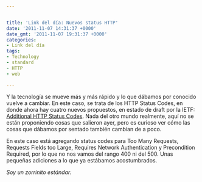 ```yaml
---


title: 'Link del día: Nuevos status HTTP'
date: '2011-11-07 14:31:37 +0000'
date_gmt: '2011-11-07 19:31:37 +0000'
categories:
- Link del día
tags:
- Technology
- standard
- HTTP
- web

---
```



Y la tecnología se mueve más y más rápido y lo que dábamos por conocido vuelve a cambiar. En este caso, se trata de los HTTP Status Codes, en donde ahora hay cuatro nuevos propuestos, en estado de draft por la IETF: [Additional HTTP Status Codes](http://tools.ietf.org/html/draft-nottingham-http-new-status-02). Nada del otro mundo realmente, aquí no se están proponiendo cosas que salieron ayer, pero es curioso ver cómo las cosas que dábamos por sentado también cambian de a poco.

En este caso está agregando status codes para Too Many Requests, Requests Fields too Large, Requires Network Authentication y Precondition Required, por lo que no nos vamos del rango 400 ni del 500. Unas pequeñas adiciones a lo que ya estábamos acostumbrados.

_Soy un zorrinito estándar._
